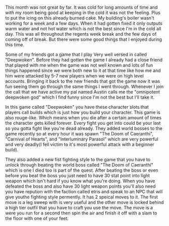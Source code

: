 This month was not great by far. It was cold for long amounts of time and with my room being good at keeping in the cold it was not the feeling. Plus to put the icing on this already burned cake. My building's boiler wasn't working for a week and a few days. When it had gotten fixed it only outputs warm water and not hot water which is not the best since I'm in the cold all day. This was all throughout the regents week break and the few days of coming off of break. But there were some good things that I enjoyed during this time.


Some of my friends got a game that I play Very well versed in called "Deepwoken". Before they had gotten the game I already had a close friend that played with me when the game was not well known and lots of fun things happened since we were both new to it at that time like how me and him were attacked by 5-7 new players when we were on high level accounts. Bringing it back to the new friends that got the game now it was fun seeing them go through the same things I went through. Whenever I join the call that we have active my pal named Austin calls me the "omnipotent deepwoken god" which I find funny since I'm not the best but I'll take it.


In this game called "Deepwoken" you have these character slots that players call builds which is just how you build your character. This game is also rouge-like. Which means when you die after a certain amount of times the character gets killed forever. Every fight you get into could be your last so you gotta fight like you're dead already. They added world bosses to the game recently so at every hour it was spawn "The Doom of Caeranthi", "Carnival of Hearts", and "Interluminary Parasol" which are very powerful and very deadly(I fell victim to it's most powerful attack with a beginner build). 


They also added a new fist fighting style to the game that you have to unlock through beating the world boss called "The Doom of Caeranthi" which is one I died too is part of the quest. After beating the boss or even before you beat the boss you just need to have 30 stat point into light weapon which isn't hard if you know what you're doing. When you have defeated the boss and also have 30 light weapon points you'll also need you have repution with the faction called etris and speak to an NPC that will give youthe fighting style permently. It has 2 speical moves to it. The first move is a leg sweep with is very useful and the other move is locked behind a high tier outfil that you have to craft you use the move. The move is a were you run for a second then spin the air and finish it off with a slam to the floor with one of your feet.
